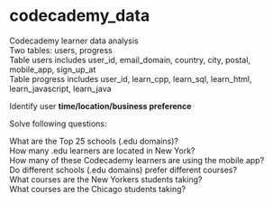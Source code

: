# codecademy_data

Codecademy learner data analysis\
Two tables: users, progress\
Table users includes user_id, email_domain, country, city, postal, mobile_app, sign_up_at\
Table progress includes user_id, learn_cpp, learn_sql, learn_html, learn_javascript, learn_java

Identify user **time/location/business preference**

Solve following questions:

What are the Top 25 schools (.edu domains)?\
How many .edu learners are located in New York?\
How many of these Codecademy learners are using the mobile app?\
Do different schools (.edu domains) prefer different courses?\
What courses are the New Yorkers students taking?\
What courses are the Chicago students taking?
